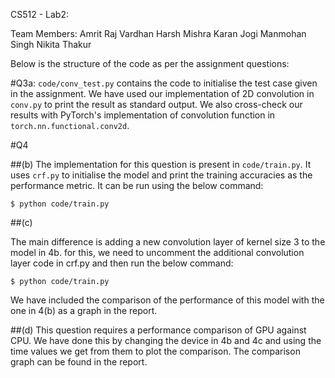 CS512 - Lab2:

Team Members:
Amrit Raj Vardhan
Harsh Mishra
Karan Jogi
Manmohan Singh
Nikita Thakur

Below is the structure of the code as per the assignment questions:

#Q3a:
`code/conv_test.py` contains the code to initialise the test case given in the assignment. We have used our implementation of 2D convolution in `conv.py` to print the result as standard output. 
We also cross-check our results with PyTorch's implementation of convolution function in `torch.nn.functional.conv2d`.

#Q4

##(b) 
The implementation for this question is present in `code/train.py`. 
It uses `crf.py` to initialise the model and print the training accuracies as the performance metric. It can be run using the below command:

```
$ python code/train.py
```

##(c)

The main difference is adding a new convolution layer of kernel size 3 to the model in 4b. for this, we need to uncomment the additional convolution layer code in crf.py and then
run the below command:

```
$ python code/train.py
```

We have included the comparison of the performance of this model with the one in 4(b) as a graph in the report.

##(d)
This question requires a performance comparison of GPU against CPU. We have done this by changing the device in 4b and 4c and using the time values we get from them to plot the comparison.
The comparison graph can be found in the report.
